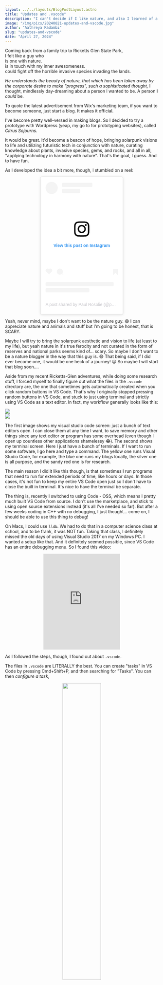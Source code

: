 ```yaml
---
layout: ../../layouts/BlogPostLayout.astro
title: "Updates and .vscode"
description: "I can't decide if I like nature, and also I learned of a cool feature!"
image: "/img/pics/20240821-updates-and-vscode.jpg"
author: "Aathreya Kadambi"
slug: "updates-and-vscode"
date: "April 27, 2024"
---
```


Coming back from a family trip to Ricketts Glen State Park,<br/>
I felt like a guy who <br/>
is one with nature.<br/>
is in touch with my inner awesomeness.<br/>
could fight off the horrible invasive species invading the lands.

<i>He understands the beauty of nature, that which has been taken away by the corporate desire to make "progress", such a sophisticated thought,</i> I thought, mindlessly day-dreaming about a person I wanted to be. A person I <i>could</i> be.

To quote the latest advertisement from Wix's marketing team, if you want to become someone, just start a blog. It makes it official. 

I've become pretty well-versed in making blogs. So I decided to try a prototype with Wordpress (yeap, my go to for prototyping websites), called <i>Citrus Sojourns</i>.

It would be great. It'd become a beacon of hope, bringing solarpunk visions to life and utilizing futuristic tech in conjunction with nature, curating knowledge about plants, invasive species, gems, and rocks, and all in all, "applying technology in harmony with nature". That's the goal, I guess. And to have fun.

As I developed the idea a bit more, though, I stumbled on a reel: 
<center>
<blockquote class="instagram-media" data-instgrm-captioned data-instgrm-permalink="https://www.instagram.com/reel/C-uue9lOHQA/?utm_source=ig_embed&amp;utm_campaign=loading" data-instgrm-version="14" style=" background:#FFF; border:0; border-radius:3px; box-shadow:0 0 1px 0 rgba(0,0,0,0.5),0 1px 10px 0 rgba(0,0,0,0.15); margin: 1px; max-width:270px; min-width:100px; padding:0; width:99.375%; width:-webkit-calc(100% - 2px); width:calc(100% - 2px);"><div style="padding:16px;"> <a href="https://www.instagram.com/reel/C-uue9lOHQA/?utm_source=ig_embed&amp;utm_campaign=loading" style=" background:#FFFFFF; line-height:0; padding:0 0; text-align:center; text-decoration:none; width:100%;" target="_blank"> <div style=" display: flex; flex-direction: row; align-items: center;"> <div style="background-color: #F4F4F4; border-radius: 50%; flex-grow: 0; height: 40px; margin-right: 14px; width: 40px;"></div> <div style="display: flex; flex-direction: column; flex-grow: 1; justify-content: center;"> <div style=" background-color: #F4F4F4; border-radius: 4px; flex-grow: 0; height: 14px; margin-bottom: 6px; width: 100px;"></div> <div style=" background-color: #F4F4F4; border-radius: 4px; flex-grow: 0; height: 14px; width: 60px;"></div></div></div><div style="padding: 19% 0;"></div> <div style="display:block; height:50px; margin:0 auto 12px; width:50px;"><svg width="50px" height="50px" viewBox="0 0 60 60" version="1.1" xmlns="https://www.w3.org/2000/svg" xmlns:xlink="https://www.w3.org/1999/xlink"><g stroke="none" stroke-width="1" fill="none" fill-rule="evenodd"><g transform="translate(-511.000000, -20.000000)" fill="#000000"><g><path d="M556.869,30.41 C554.814,30.41 553.148,32.076 553.148,34.131 C553.148,36.186 554.814,37.852 556.869,37.852 C558.924,37.852 560.59,36.186 560.59,34.131 C560.59,32.076 558.924,30.41 556.869,30.41 M541,60.657 C535.114,60.657 530.342,55.887 530.342,50 C530.342,44.114 535.114,39.342 541,39.342 C546.887,39.342 551.658,44.114 551.658,50 C551.658,55.887 546.887,60.657 541,60.657 M541,33.886 C532.1,33.886 524.886,41.1 524.886,50 C524.886,58.899 532.1,66.113 541,66.113 C549.9,66.113 557.115,58.899 557.115,50 C557.115,41.1 549.9,33.886 541,33.886 M565.378,62.101 C565.244,65.022 564.756,66.606 564.346,67.663 C563.803,69.06 563.154,70.057 562.106,71.106 C561.058,72.155 560.06,72.803 558.662,73.347 C557.607,73.757 556.021,74.244 553.102,74.378 C549.944,74.521 548.997,74.552 541,74.552 C533.003,74.552 532.056,74.521 528.898,74.378 C525.979,74.244 524.393,73.757 523.338,73.347 C521.94,72.803 520.942,72.155 519.894,71.106 C518.846,70.057 518.197,69.06 517.654,67.663 C517.244,66.606 516.755,65.022 516.623,62.101 C516.479,58.943 516.448,57.996 516.448,50 C516.448,42.003 516.479,41.056 516.623,37.899 C516.755,34.978 517.244,33.391 517.654,32.338 C518.197,30.938 518.846,29.942 519.894,28.894 C520.942,27.846 521.94,27.196 523.338,26.654 C524.393,26.244 525.979,25.756 528.898,25.623 C532.057,25.479 533.004,25.448 541,25.448 C548.997,25.448 549.943,25.479 553.102,25.623 C556.021,25.756 557.607,26.244 558.662,26.654 C560.06,27.196 561.058,27.846 562.106,28.894 C563.154,29.942 563.803,30.938 564.346,32.338 C564.756,33.391 565.244,34.978 565.378,37.899 C565.522,41.056 565.552,42.003 565.552,50 C565.552,57.996 565.522,58.943 565.378,62.101 M570.82,37.631 C570.674,34.438 570.167,32.258 569.425,30.349 C568.659,28.377 567.633,26.702 565.965,25.035 C564.297,23.368 562.623,22.342 560.652,21.575 C558.743,20.834 556.562,20.326 553.369,20.18 C550.169,20.033 549.148,20 541,20 C532.853,20 531.831,20.033 528.631,20.18 C525.438,20.326 523.257,20.834 521.349,21.575 C519.376,22.342 517.703,23.368 516.035,25.035 C514.368,26.702 513.342,28.377 512.574,30.349 C511.834,32.258 511.326,34.438 511.181,37.631 C511.035,40.831 511,41.851 511,50 C511,58.147 511.035,59.17 511.181,62.369 C511.326,65.562 511.834,67.743 512.574,69.651 C513.342,71.625 514.368,73.296 516.035,74.965 C517.703,76.634 519.376,77.658 521.349,78.425 C523.257,79.167 525.438,79.673 528.631,79.82 C531.831,79.965 532.853,80.001 541,80.001 C549.148,80.001 550.169,79.965 553.369,79.82 C556.562,79.673 558.743,79.167 560.652,78.425 C562.623,77.658 564.297,76.634 565.965,74.965 C567.633,73.296 568.659,71.625 569.425,69.651 C570.167,67.743 570.674,65.562 570.82,62.369 C570.966,59.17 571,58.147 571,50 C571,41.851 570.966,40.831 570.82,37.631"></path></g></g></g></svg></div><div style="padding-top: 8px;"> <div style=" color:#3897f0; font-family:Arial,sans-serif; font-size:14px; font-style:normal; font-weight:550; line-height:18px;">View this post on Instagram</div></div><div style="padding: 12.5% 0;"></div> <div style="display: flex; flex-direction: row; margin-bottom: 14px; align-items: center;"><div> <div style="background-color: #F4F4F4; border-radius: 50%; height: 12.5px; width: 12.5px; transform: translateX(0px) translateY(7px);"></div> <div style="background-color: #F4F4F4; height: 12.5px; transform: rotate(-45deg) translateX(3px) translateY(1px); width: 12.5px; flex-grow: 0; margin-right: 14px; margin-left: 2px;"></div> <div style="background-color: #F4F4F4; border-radius: 50%; height: 12.5px; width: 12.5px; transform: translateX(9px) translateY(-18px);"></div></div><div style="margin-left: 8px;"> <div style=" background-color: #F4F4F4; border-radius: 50%; flex-grow: 0; height: 20px; width: 20px;"></div> <div style=" width: 0; height: 0; border-top: 2px solid transparent; border-left: 6px solid #f4f4f4; border-bottom: 2px solid transparent; transform: translateX(16px) translateY(-4px) rotate(30deg)"></div></div><div style="margin-left: auto;"> <div style=" width: 0px; border-top: 8px solid #F4F4F4; border-right: 8px solid transparent; transform: translateY(16px);"></div> <div style=" background-color: #F4F4F4; flex-grow: 0; height: 12px; width: 16px; transform: translateY(-4px);"></div> <div style=" width: 0; height: 0; border-top: 8px solid #F4F4F4; border-left: 8px solid transparent; transform: translateY(-4px) translateX(8px);"></div></div></div> <div style="display: flex; flex-direction: column; flex-grow: 1; justify-content: center; margin-bottom: 24px;"> <div style=" background-color: #F4F4F4; border-radius: 4px; flex-grow: 0; height: 14px; margin-bottom: 6px; width: 224px;"></div> <div style=" background-color: #F4F4F4; border-radius: 4px; flex-grow: 0; height: 14px; width: 144px;"></div></div></a><p style=" color:#c9c8cd; font-family:Arial,sans-serif; font-size:14px; line-height:17px; margin-bottom:0; margin-top:8px; overflow:hidden; padding:8px 0 7px; text-align:center; text-overflow:ellipsis; white-space:nowrap;"><a href="https://www.instagram.com/reel/C-uue9lOHQA/?utm_source=ig_embed&amp;utm_campaign=loading" style=" color:#c9c8cd; font-family:Arial,sans-serif; font-size:14px; font-style:normal; font-weight:normal; line-height:17px; text-decoration:none;" target="_blank">A post shared by Paul Rosolie (@paulrosolie)</a></p></div></blockquote>
<script async src="//www.instagram.com/embed.js"></script>
</center>

Yeah, never mind, maybe I don't want to be the nature guy. 😄 I can appreciate nature and animals and stuff but I'm going to be honest, that is SCARY.

Maybe I will try to bring the solarpunk aesthetic and vision to life (at least to my life), but yeah nature in it's true ferocity and not curated in the form of reserves and national parks seems kind of... scary. So maybe I don't want to be a nature blogger in the way that this guy is. 😄 That being said, if I did ever become one, it would be one heck of a journey! 😉 So maybe I will start that blog soon....


Aside from my recent Ricketts-Glen adventures, while doing some research stuff, I forced myself to finally figure out what the files in the `.vscode` directory are, the one that sometimes gets automatically created when you click random buttons in VS Code. That's why I originally stopped pressing random buttons in VS Code, and stuck to just using terminal and strictly using VS Code as a text editor. In fact, my workflow generally looks like this:


<div class="grid grid-cols-1 md:grid-cols-2 gap-4">
<div style="border-right: 5%;">
<img src="/img/pics/20240821-workflow-1.png" />
</div>
<div>
<img src="/img/pics/20240821-workflow-2.png" />
</div>
</div>

The first image shows my visual studio code screen: just a bunch of text editors open. I can close them at any time I want, to save memory and other things since any text editor or program has some overhead (even though I open up countless other applications shamelessy 😂). The second shows my terminal screen. Here I just have a bunch of terminals. If I want to run some software, I go here and type a command. The yellow one runs Visual Studio Code, for example, the blue one runs my blogs locally, the silver one is all purpose, and the sandy red one is for research.

The main reason I did it like this though, is that sometimes I run programs that need to run for extended periods of time, like hours or days. In those cases, it's not fun to keep my entire VS Code open just so I don't have to close the built in terminal. It's nice to have the terminal be separate.

The thing is, recently I switched to using Code - OSS, which means I pretty much built VS Code from source. I don't use the marketplace, and stick to using open source extensions instead (it's all I've needed so far). But after a few weeks coding in C++ with no debugging, I just thought... come on, I should be able to use this thing to debug!

On Macs, I could use `lldb`. We had to do that in a computer science class at school, and to be frank, it was NOT fun. Taking that class, I definitely missed the old days of using Visual Studio 2017 on my Windows PC. I wanted a setup like that. And it definitely seemed possible, since VS Code has an entire debugging menu. So I found this video:

<center>
<iframe width="50%" height="315" src="https://www.youtube.com/embed/Rfj40xW9q6w?si=rrn1wAHGo08Tpibu" title="YouTube video player" frameborder="0" allow="accelerometer; autoplay; clipboard-write; encrypted-media; gyroscope; picture-in-picture; web-share" referrerpolicy="strict-origin-when-cross-origin" allowfullscreen></iframe>
</center>

As I followed the steps, though, I found out about `.vscode`. 

The files in `.vscode` are LITERALLY the best. You can create "tasks" in VS Code by pressing Cmd+Shift+P, and then searching for "Tasks". You can then <i>configure a task</i>,

<center>
<img src="/img/pics/20240821-configure-a-task.png" style="width: 50%;" \>
</center>

which then brings you to a small selection that lets you configure your first task. Select anything you'd like, and it creates a new `tasks.json` file for you:

<center>
<img src="/img/pics/20240821-configure-a-task-ii.png" style="width: 50%;" \>
</center>

From there, you can <i>run tasks</i> by again doing Cmd+Shift+P and doing "Run Task".

<center>
<img src="/img/pics/20240821-configure-a-task-iii.png" style="width: 50%;" \>
</center>

The power of this is that you can use it to create any tasks you want. For example, below, I created build and run tasks, and even another task to run a Julia script afterwards! BEWARE, I probably did some stuff wrong here, because I was mainly playing around with things to figure them out. 

<center>
<img src="/img/pics/20240821-research-stuff-lol.png" style="width: 50%;" \>
</center>

Similarly, one can create a `launch.json` file, which is from what I've heard more used for debugging things. After getting some open source C++ and CMake extensions, I was able to just make a file like:

<center>
<img src="/img/pics/20240821-launch-example.png" style="width: 50%;" \>
</center>

and BOOM! I can now use the Run and Debug tab in VS Code. Now I can click buttons semi-randomly with net positive outcomes! Ha ha ha 😜.

Overall, what I liked about it is that I can essentially run tasks from the VS Code menu, which means I can do all my building and running of all kinds of scripts in all kinds of languages with the same UI. I think that's pretty exciting. A lot of the setup is somewhat self-explanatory, check out the images I put above and replace the "command" fields with things you would like to run. "shell" of course means that it would run this command as a shell command, and there are clearly other options like cmake. Very cool! 😎 In another post I'll hopefully make soon, I'm planning to use this in a project I've always wanted to do. See you soon!

I will say, though, running tasks just makes them run in the in-built terminal. I do still want to have separate terminals, so I can close VS Code freely. I'll have to see about that. 